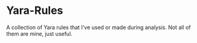 # Yara-Rules

A collection of Yara rules that I've used or made during analysis.  Not all of them are mine, just useful. 
